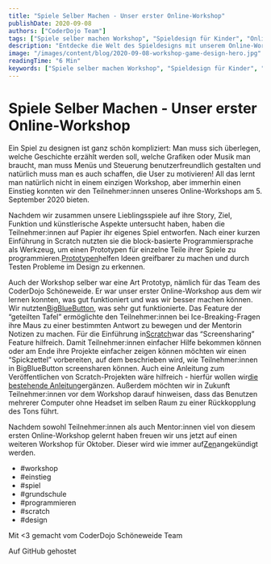 ```yaml
---
title: "Spiele Selber Machen - Unser erster Online-Workshop"
publishDate: 2020-09-08
authors: ["CoderDojo Team"]
tags: ["Spiele selber machen Workshop", "Spieldesign für Kinder", "Online Workshop Scratch", "Spieleprototypen erstellen", "User-Motivation in Spielen", "Scratch für Spieleentwicklung", "kreative Spielideen Kinder", "Online Lernen für Kinder", "kostenlose Spieldesign Workshops", "künstlerische Aspekte Spiele", "workshop"]
description: "Entdecke die Welt des Spieldesigns mit unserem Online-Workshop! Von der Ideenfindung über Prototyping mit Scratch bis hin zur User-Motivation - hier lernen Kinder und Jugendliche, wie man eigene Spiele kreiert."
image: "/images/content/blog/2020-09-08-workshop-game-design-hero.jpg"
readingTime: "6 Min"
keywords: ["Spiele selber machen Workshop", "Spieldesign für Kinder", "Online Workshop Scratch", "Spieleprototypen erstellen", "User-Motivation in Spielen", "Scratch für Spieleentwicklung", "kreative Spielideen Kinder", "Online Lernen für Kinder", "kostenlose Spieldesign Workshops", "künstlerische Aspekte Spiele"]
---
```


# Spiele Selber Machen - Unser erster Online-Workshop

Ein Spiel zu designen ist ganz schön kompliziert: Man muss sich überlegen, welche Geschichte erzählt werden soll, welche Grafiken oder Musik man braucht, man muss Menüs und Steuerung benutzerfreundlich gestalten und natürlich muss man es auch schaffen, die User zu motivieren! All das lernt man natürlich nicht in einem einzigen Workshop, aber immerhin einen Einstieg konnten wir den Teilnehmer:innen unseres Online-Workshops am 5. September 2020 bieten.

Nachdem wir zusammen unsere Lieblingsspiele auf ihre Story, Ziel, Funktion und künstlerische Aspekte untersucht haben, haben die Teilnehmer:innen auf Papier ihr eigenes Spiel entworfen. Nach einer kurzen Einführung in Scratch nutzten sie die block-basierte Programmiersprache als Werkzeug, um einen Prototypen für einzelne Teile ihrer Spiele zu programmieren.[Prototypen](https://de.wikipedia.org/wiki/Prototyp_%28Technik%29)helfen Ideen greifbarer zu machen und durch Testen Probleme im Design zu erkennen.

Auch der Workshop selber war eine Art Prototyp, nämlich für das Team des CoderDojo Schöneweide. Er war unser erster Online-Workshop aus dem wir lernen konnten, was gut funktioniert und was wir besser machen können. Wir nutzten[BigBlueButton](https://de.wikipedia.org/wiki/BigBlueButton), was sehr gut funktionierte. Das Feature der “geteilten Tafel” ermöglichte den Teilnehmer:innen bei Ice-Breaking-Fragen ihre Maus zu einer bestimmten Antwort zu bewegen und der Mentorin Notizen zu machen. Für die Einführung in[Scratch](https://scratch.mit.edu/)war das “Screensharing” Feature hilfreich. Damit Teilnehmer:innen einfacher Hilfe bekommen können oder am Ende ihre Projekte einfacher zeigen können möchten wir einen “Spickzettel” vorbereiten, auf dem beschrieben wird, wie Teilnehmer:innen in BigBlueButton screensharen können. Auch eine Anleitung zum Veröffentlichen von Scratch-Projekten wäre hilfreich - hierfür wollen wir[die bestehende Anleitung](https://de.scratch-wiki.info/wiki/Ver%C3%B6ffentlichen)ergänzen. Außerdem möchten wir in Zukunft Teilnehmer:innen vor dem Workshop darauf hinweisen, dass das Benutzen mehrerer Computer ohne Headset im selben Raum zu einer Rückkopplung des Tons führt.

Nachdem sowohl Teilnehmer:innen als auch Mentor:innen viel von diesem ersten Online-Workshop gelernt haben freuen wir uns jetzt auf einen weiteren Workshop für Oktober. Dieser wird wie immer auf[Zen](https://zen.coderdojo.com/dojos/de/berlin/schoeneweide-berlin)angekündigt werden.

- #workshop
- #einstieg
- #spiel
- #grundschule
- #programmieren
- #scratch
- #design

Mit <3 gemacht vom CoderDojo Schöneweide Team

Auf GitHub gehostet

